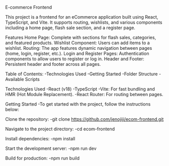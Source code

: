 E-commerce Frontend

This project is a frontend for an eCommerce application built using React, TypeScript, and Vite. It supports routing, wishlists, and various components including a home page, flash sale section, and a register page.

Features
Home Page: Complete with sections for flash sales, categories, and featured products.
Wishlist Component: Users can add items to a wishlist.
Routing: The app features dynamic navigation between pages (home, login, register, etc.).
Login and Register Pages: Authentication components to allow users to register or log in.
Header and Footer: Persistent header and footer across all pages.


Table of Contents:
   -Technologies Used
   -Getting Started
   -Folder Structure
   -Available Scripts
   
Technologies Used
  -React (v18)
  -TypeScript
  -Vite: For fast bundling and HMR (Hot Module Replacement).
  -React Router: For routing between pages.

Getting Started
  -To get started with the project, follow the instructions below:

Clone the repository:
  -git clone https://github.com/jenojiji/ecom-frontend.git

Navigate to the project directory:
  -cd ecom-frontend

Install dependencies:
  -npm install

Start the development server:
  -npm run dev

Build for production:
  -npm run build
